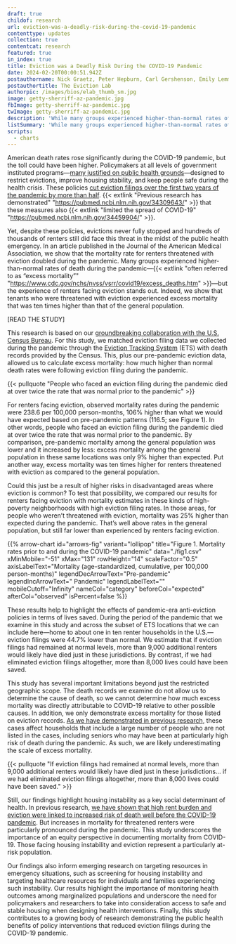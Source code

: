 ```yaml
---
draft: true
childof: research
url: eviction-was-a-deadly-risk-during-the-covid-19-pandemic
contenttype: updates
collection: true
contentcat: research
featured: true
in_index: true
title: Eviction was a Deadly Risk During the COVID-19 Pandemic
date: 2024-02-20T00:00:51.942Z
postauthorname: Nick Graetz, Peter Hepburn, Carl Gershenson, Emily Lemmerman, and Matthew Desmond
postauthortitle: The Eviction Lab
authorpic: /images/bios/elab_thumb_sm.jpg
image: getty-sherriff-az-pandemic.jpg
fbImage: getty-sherriff-az-pandemic.jpg
twImage: getty-sherriff-az-pandemic.jpg
description: 'While many groups experienced higher-than-normal rates of death during the pandemic, the excess mortality of renters threatened with eviction was ten times higher than that of the general population.'
listSummary: 'While many groups experienced higher-than-normal rates of death during the pandemic, the excess mortality of renters threatened with eviction was ten times higher than that of the general population.'
scripts:
  - charts
---
```

<span class="dropcap green">A</span>merican death rates rose significantly during the COVID-19 pandemic, but the toll could have been higher. Policymakers at all levels of government instituted programs—[many justified on public health grounds](https://evictionlab.org/assessing-state-eviction-prevention-covid-19/)—designed to restrict evictions, improve housing stability, and keep people safe during the health crisis. These policies [cut eviction filings over the first two years of the pandemic by more than half](https://evictionlab.org/covid-era-policies-cut-eviction-filings-by-more-than-half/). {{< extlink "Previous research has demonstrated" "https://pubmed.ncbi.nlm.nih.gov/34309643/" >}} that these measures also {{< extlink "limited the spread of COVID-19" "https://pubmed.ncbi.nlm.nih.gov/34459904/" >}}. 

Yet, despite these policies, evictions never fully stopped and hundreds of thousands of renters still did face this threat in the midst of the public health emergency. In an article published in the Journal of the American Medical Association, we show that the mortality rate for renters threatened with eviction doubled during the pandemic. Many groups experienced higher-than-normal rates of death during the pandemic—{{< extlink "often referred to as “excess mortality”" "https://www.cdc.gov/nchs/nvss/vsrr/covid19/excess_deaths.htm" >}}—but the experience of renters facing eviction stands out. Indeed, we show that tenants who were threatened with eviction experienced excess mortality that was ten times higher than that of the general population. 

[READ THE STUDY]
<!-- {{< researchpaperlink "Beyond Gentrification: Housing Loss, Poverty, and the Geography of Displacement" "https://doi.org/10.1093/sf/soad123" "Peter Hepburn, Renee Louis, and Matthew Desmond" "social-forces.jpg" "Open Access Preprint" "https://osf.io/preprints/socarxiv/pyfa8/" >}} -->

This research is based on our [groundbreaking collaboration with the U.S. Census Bureau](https://evictionlab.org/who-is-evicted-in-america/). For this study, we matched eviction filing data we collected during the pandemic through the  [Eviction Tracking System](https://evictionlab.org/eviction-tracking/) (ETS) with death records provided by the Census. This, plus our pre-pandemic eviction data, allowed us to calculate excess mortality: how much higher than normal death rates were following eviction filing during the pandemic. 

{{< pullquote "People who faced an eviction filing during the pandemic died at over twice the rate that was normal prior to the pandemic" >}}

For renters facing eviction, observed mortality rates during the pandemic were 238.6 per 100,000 person-months, 106% higher than what we would have expected based on pre-pandemic patterns (116.5; see Figure 1). In other words, people who faced an eviction filing during the pandemic died at over twice the rate that was normal prior to the pandemic. By comparison, pre-pandemic mortality among the general population was lower and it increased by less: excess mortality among the general population in these same locations was only 9% higher than expected. Put another way, excess mortality was ten times higher for renters threatened with eviction as compared to the general population.

Could this just be a result of higher risks in disadvantaged areas where eviction is common? To test that possibility, we compared our results for renters facing eviction with mortality estimates in these kinds of high-poverty neighborhoods with high eviction filing rates. In those areas, for people who weren’t threatened with eviction, mortality was 25% higher than expected during the pandemic. That’s well above rates in the general population, but still far lower than experienced by renters facing eviction.
<style>
  .arrow-chart__body .legend-desc {
    transform: translate(-5px, 22px) !important;
  }
  .chart-row text.name {
    transform: translate(-3px, 5px) !important;
  }
</style>
{{% arrow-chart
  id="arrows-fig"
  variant="lollipop"
  title="Figure 1. Mortality rates prior to and during the COVID-19 pandemic"
  data="./fig1.csv"
  xMinMobile="-51"
  xMax="131"
  rowHeight="14"
  scaleFactor="0.5"
  axisLabelText="Mortality (age-standardized, cumulative, per 100,000 person-months)"
  legendDecArrowText="Pre-pandemic"
  legendIncArrowText=" Pandemic"
  legendLabelText=""
  mobileCutoff="Infinity"
  nameCol="category"
  beforeCol="expected"
  afterCol="observed"
  isPercent=false
%}}

These results help to highlight the effects of pandemic-era anti-eviction policies in terms of lives saved. During the period of the pandemic that we examine in this study and across the subset of ETS locations that we can include here—home to about one in ten renter households in the U.S.—eviction filings were 44.7% lower than normal. We estimate that if eviction filings had remained at normal levels, more than 9,000 additional renters would likely have died just in these jurisdictions. By contrast, if we had eliminated eviction filings altogether, more than 8,000 lives could have been saved.

This study has several important limitations beyond just the restricted geographic scope. The death records we examine do not allow us to determine the cause of death, so we cannot determine how much excess mortality was directly attributable to COVID-19 relative to other possible causes. In addition, we only demonstrate excess mortality for those listed on eviction records. [As we have demonstrated in previous research](https://evictionlab.org/who-is-evicted-in-america/), these cases affect households that include a large number of people who are not listed in the cases, including seniors who may have been at particularly high risk of death during the pandemic. As such, we are likely underestimating the scale of excess mortality. 

{{< pullquote "If eviction filings had remained at normal levels, more than 9,000 additional renters would likely have died just in these jurisdictions... if we had eliminated eviction filings altogether, more than 8,000 lives could have been saved." >}}

Still, our findings highlight housing instability as a key social determinant of health. In previous research, [we have shown that high rent burden and eviction were linked to increased risk of death well before the COVID-19 pandemic](/rising-rents-and-evictions-linked-to-premature-death). But increases in mortality for threatened renters were particularly pronounced during the pandemic. This study underscores the importance of an equity perspective in documenting mortality from COVID-19. Those facing housing instability and eviction represent a particularly at-risk population. 

Our findings also inform emerging research on targeting resources in emergency situations, such as screening for housing instability and targeting healthcare resources for individuals and families experiencing such instability. Our results highlight the importance of monitoring health outcomes among marginalized populations and underscore the need for policymakers and researchers to take into consideration access to safe and stable housing when designing health interventions. Finally, this study contributes to a growing body of research demonstrating the public health benefits of policy interventions that reduced eviction filings during the COVID-19 pandemic.
